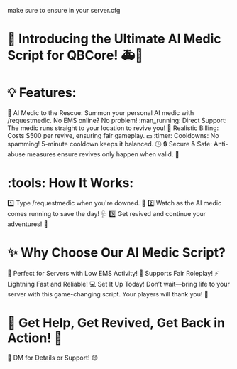 make sure to ensure in your server.cfg



# :tada: Introducing the Ultimate AI Medic Script for QBCore! :ambulance::robot:

# :bulb: Features:

:rocket: AI Medic to the Rescue: Summon your personal AI medic with /requestmedic. No EMS online? No problem!
:man_running: Direct Support: The medic runs straight to your location to revive you!
:money_with_wings: Realistic Billing: Costs $500 per revive, ensuring fair gameplay. :dollar:
:timer: Cooldowns: No spamming! 5-minute cooldown keeps it balanced. :clock3:
:lock: Secure & Safe: Anti-abuse measures ensure revives only happen when valid. :closed_lock_with_key:

# :tools: How It Works:

:one: Type /requestmedic when you're downed. :speech_balloon:
:two: Watch as the AI medic comes running to save the day! :stethoscope:
:three: Get revived and continue your adventures! :star2:

# :sparkles: Why Choose Our AI Medic Script?

:dart: Perfect for Servers with Low EMS Activity!
:handshake: Supports Fair Roleplay!
:zap: Lightning Fast and Reliable!
:computer: Set It Up Today! Don’t wait—bring life to your server with this game-changing script. Your players will thank you! :raised_hands:

# :rotating_light: Get Help, Get Revived, Get Back in Action! :rotating_light:

:envelope_with_arrow: DM for Details or Support! :blush:
